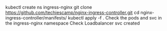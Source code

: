 kubectl create ns ingress-nginx
git clone https://github.com/techiescamp/nginx-ingress-controller.git
cd nginx-ingress-controller/manifests/
kubectl apply -f .
Check the pods and svc in the ingress-nginx namespace
Check Loadbalancer svc created
